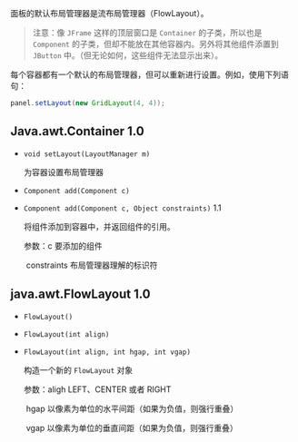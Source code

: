 面板的默认布局管理器是流布局管理器（FlowLayout）。

> 注意：像  `JFrame` 这样的顶层窗口是 `Container` 的子类，所以也是 `Component` 的子类，但却不能放在其他容器内。另外将其他组件添置到 `JButton` 中。（但无论如何，这些组件无法显示出来）。

每个容器都有一个默认的布局管理器，但可以重新进行设置。例如，使用下列语句：

```java
panel.setLayout(new GridLayout(4, 4));
```

## Java.awt.Container 1.0

+ `void setLayout(LayoutManager m)`

  为容器设置布局管理器

+ `Component add(Component c)`

+ `Component add(Component c, Object constraints)` 1.1

  将组件添加到容器中，并返回组件的引用。

  参数：c	要添加的组件

  ​			constraints	布局管理器理解的标识符

## java.awt.FlowLayout 1.0

+ `FlowLayout()`

+ `FlowLayout(int align)`

+ `FlowLayout(int align, int hgap, int vgap)`

  构造一个新的 `FlowLayout` 对象

  参数：aligh	LEFT、CENTER 或者 RIGHT

  ​			hgap	以像素为单位的水平间距（如果为负值，则强行重叠）

  ​			vgap	以像素为单位的垂直间距（如果为负值，则强行重叠）